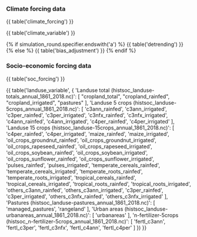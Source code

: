 ### Climate forcing data

{{ table('climate_forcing') }}

{{ table('climate_variable') }}

{% if simulation_round.specifier.endswith('a') %}
{{ table('detrending') }}
{% else %}
{{ table('bias_adjustment') }}
{% endif %}

### Socio-economic forcing data

{{ table('soc_forcing') }}

{{ table('landuse_variable', {
    'Landuse total (histsoc_landuse-totals_annual_1861_2018.nc)': [
        "cropland_total",
        "cropland_rainfed",
        "cropland_irrigated",
        "pastures"
    ],
    'Landuse 5 crops (histsoc_landuse-5crops_annual_1861_2018.nc)': [
        'c3ann_rainfed',
        'c3ann_irrigated',
        'c3per_rainfed',
        'c3per_irrigated',
        'c3nfx_rainfed',
        'c3nfx_irrigated',
        'c4ann_rainfed',
        'c4ann_irrigated',
        'c4per_rainfed',
        'c4per_irrigated'
    ],
    'Landuse 15 crops (histsoc_landuse-15crops_annual_1861_2018.nc)': [
        'c4per_rainfed',
        'c4per_irrigated',
        'maize_rainfed',
        'maize_irrigated',
        'oil_crops_groundnut_rainfed',
        'oil_crops_groundnut_irrigated',
        'oil_crops_rapeseed_rainfed',
        'oil_crops_rapeseed_irrigated',
        'oil_crops_soybean_rainfed',
        'oil_crops_soybean_irrigated',
        'oil_crops_sunflower_rainfed',
        'oil_crops_sunflower_irrigated',
        'pulses_rainfed',
        'pulses_irrigated',
        'temperate_cereals_rainfed',
        'temperate_cereals_irrigated',
        'temperate_roots_rainfed',
        'temperate_roots_irrigated',
        'tropical_cereals_rainfed',
        'tropical_cereals_irrigated',
        'tropical_roots_rainfed',
        'tropical_roots_irrigated',
        'others_c3ann_rainfed',
        'others_c3ann_irrigated',
        'c3per_rainfed',
        'c3per_irrigated',
        'others_c3nfx_rainfed',
        'others_c3nfx_irrigated'
    ],
    'Pastures (histsoc_landuse-pastures_annual_1861_2018.nc)': [
        'managed_pastures',
        'rangeland'
    ],
    'Urban areas (histsoc_landuse-urbanareas_annual_1861_2018.nc)': [
        'urbanareas'
    ],
    'n-fertilizer-5crops (histsoc_n-fertilizer-5crops_annual_1861_2018.nc)': [
        'fertl_c3ann',
        'fertl_c3per',
        'fertl_c3nfx',
        'fertl_c4ann',
        'fertl_c4per'
    ]
}) }}
